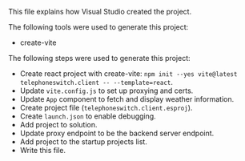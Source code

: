 This file explains how Visual Studio created the project.

The following tools were used to generate this project:
- create-vite

The following steps were used to generate this project:
- Create react project with create-vite: `npm init --yes vite@latest telephoneswitch.client -- --template=react`.
- Update `vite.config.js` to set up proxying and certs.
- Update `App` component to fetch and display weather information.
- Create project file (`telephoneswitch.client.esproj`).
- Create `launch.json` to enable debugging.
- Add project to solution.
- Update proxy endpoint to be the backend server endpoint.
- Add project to the startup projects list.
- Write this file.
